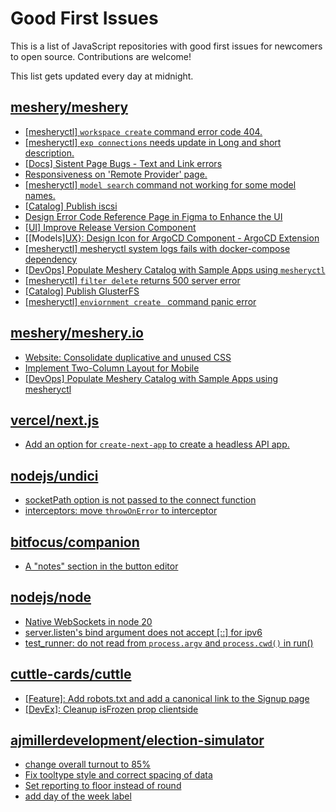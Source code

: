 # Good First Issues

This is a list of JavaScript repositories with good first issues for newcomers to open source. Contributions are welcome!

This list gets updated every day at midnight.

## [meshery/meshery](https://github.com/meshery/meshery)

- [[mesheryctl] `workspace create` command error code 404.](https://github.com/meshery/meshery/issues/11312)
- [[mesheryctl] `exp connections` needs update in Long and short description.](https://github.com/meshery/meshery/issues/11311)
- [[Docs] Sistent Page Bugs - Text and Link errors](https://github.com/meshery/meshery/issues/11553)
- [Responsiveness on 'Remote Provider' page.](https://github.com/meshery/meshery/issues/10743)
- [[mesheryctl] `model search` command not working for some model names.](https://github.com/meshery/meshery/issues/11319)
- [[Catalog] Publish iscsi](https://github.com/meshery/meshery/issues/9287)
- [Design Error Code Reference Page in Figma to Enhance the UI ](https://github.com/meshery/meshery/issues/8995)
- [[UI] Improve Release Version Component](https://github.com/meshery/meshery/issues/9569)
- [[Models][UX}: Design Icon for ArgoCD Component - ArgoCD Extension](https://github.com/meshery/meshery/issues/10290)
- [[mesheryctl] mesheryctl system logs fails with docker-compose dependency](https://github.com/meshery/meshery/issues/10777)
- [[DevOps] Populate Meshery Catalog with Sample Apps using `mesheryctl`](https://github.com/meshery/meshery/issues/10458)
- [[mesheryctl] `filter delete` returns 500 server error](https://github.com/meshery/meshery/issues/11318)
- [[Catalog] Publish GlusterFS](https://github.com/meshery/meshery/issues/9286)
- [[mesheryctl] `enviornment create ` command panic error](https://github.com/meshery/meshery/issues/11314)

## [meshery/meshery.io](https://github.com/meshery/meshery.io)

- [Website: Consolidate duplicative and unused CSS](https://github.com/meshery/meshery.io/issues/896)
- [Implement Two-Column Layout for Mobile](https://github.com/meshery/meshery.io/issues/1827)
- [[DevOps] Populate Meshery Catalog with Sample Apps using mesheryctl](https://github.com/meshery/meshery.io/issues/1650)

## [vercel/next.js](https://github.com/vercel/next.js)

- [Add an option for `create-next-app` to create a headless API app.](https://github.com/vercel/next.js/issues/68118)

## [nodejs/undici](https://github.com/nodejs/undici)

- [socketPath option is not passed to the connect function](https://github.com/nodejs/undici/issues/3486)
- [interceptors: move `throwOnError` to interceptor](https://github.com/nodejs/undici/issues/3275)

## [bitfocus/companion](https://github.com/bitfocus/companion)

- [A "notes" section in the button editor](https://github.com/bitfocus/companion/issues/760)

## [nodejs/node](https://github.com/nodejs/node)

- [Native WebSockets in node 20](https://github.com/nodejs/node/issues/53684)
- [server.listen's bind argument does not accept [::] for ipv6](https://github.com/nodejs/node/issues/54441)
- [test_runner: do not read from `process.argv` and `process.cwd()` in run()](https://github.com/nodejs/node/issues/53867)

## [cuttle-cards/cuttle](https://github.com/cuttle-cards/cuttle)

- [[Feature]: Add robots.txt and add a canonical link to the Signup page](https://github.com/cuttle-cards/cuttle/issues/929)
- [[DevEx]: Cleanup isFrozen prop clientside](https://github.com/cuttle-cards/cuttle/issues/988)

## [ajmillerdevelopment/election-simulator](https://github.com/ajmillerdevelopment/election-simulator)

- [change overall turnout to 85%](https://github.com/ajmillerdevelopment/election-simulator/issues/27)
- [Fix tooltype style and correct spacing of data](https://github.com/ajmillerdevelopment/election-simulator/issues/8)
- [Set reporting to floor instead of round](https://github.com/ajmillerdevelopment/election-simulator/issues/25)
- [add day of the week label](https://github.com/ajmillerdevelopment/election-simulator/issues/26)

